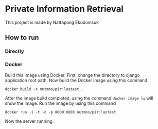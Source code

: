 # Private Information Retrieval

This project is made by Nattapong Ekudomsuk

## How to run

### Directly

### Docker

Build this image using Docker. First, change the directory to django application root path. Now build the Docker image using this command

```docker build -t nutmos/pir:lastest .```

After the image build completed, using the command ```docker image ls``` will show the image. Run the image by using this command

```docker run -i -t -d -p 8000:8000 nutmos/pir:lastest```

Now the server running.
